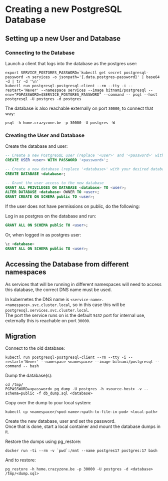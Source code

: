# Creating a new PostgreSQL Database

## Setting up a new User and Database

### Connecting to the Database

Launch a client that logs into the database as the postgres user:

```console
export SERVICE_POSTGRES_PASSWORD=`kubectl get secret postgresql-password -n services -o jsonpath='{.data.postgres-password}' | base64 -d | tr -d '\n'`
kubectl run postgresql-postgresql-client --rm --tty -i --restart='Never' --namespace services --image bitnami/postgresql --env="PGPASSWORD=$SERVICE_POSTGRES_PASSWORD" --command -- psql --host postgresql -U postgres -d postgres
```

The database is also reachable externally on port `30000`, to connect that way:

```console
psql -h home.crazyzone.be -p 30000 -U postgres -W
```

### Creating the User and Database

Create the database and user:

```sql
-- Create a new PostgreSQL user (replace '<user>' and '<password>' with your desired username and password)
CREATE USER <user> WITH PASSWORD '<password>';

-- Create a new database (replace '<database>' with your desired database name)
CREATE DATABASE <database>;

-- Grant the user access to the new database
GRANT ALL PRIVILEGES ON DATABASE <database> TO <user>;
ALTER DATABASE <database> OWNER TO <user>;
GRANT CREATE ON SCHEMA public TO <user>;
```

If the user does not have permissions on public, do the following:

Log in as postgres on the database and run:

```sql
GRANT ALL ON SCHEMA public TO <user>;
```

Or, when logged in as postgres user:

```sql
\c <database>
GRANT ALL ON SCHEMA public TO <user>;
```

## Accessing the Database from different namespaces

As services that will be running in different namespaces will need to access this database, the correct DNS name must be used.  

In kubernetes the DNS name is `<service-name>.<namespace>.svc.cluster.local`, so in this case this will be `postgresql.services.svc.cluster.local`.  
The port the service runs on is the default `5432` port for internal use, externally this is reachable on port `30000`.

## Migration

Connect to the old database:

```console
kubectl run postgresql-postgresql-client --rm --tty -i --restart='Never' --namespace <namespace> --image bitnami/postgresql --command -- bash
```

Dump the database(s):

```console
cd /tmp/
PGPASSWORD=<password> pg_dump -U postgres -h <source-host> -v --schema=public -f db_dump.sql <database>
```

Copy over the dump to your local system:

```console
kubectl cp <namespace>/<pod-name>:<path-to-file-in-pod> <local-path> 
```

Create the new database, user and set the password.  
Once that is done, start a local container and mount the database dumps in it.

Restore the dumps using pg_restore:

```console
docker run -ti --rm -v `pwd`:/mnt --name postgres17 postgres:17 bash
```

And to restore:

```console
pg_restore -h home.crazyzone.be -p 30000 -U postgres -d <database> /tmp/<dump.sql>
```
